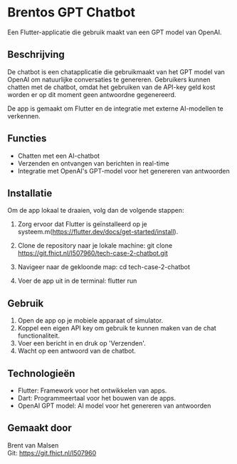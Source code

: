 # Brentos GPT Chatbot

Een Flutter-applicatie die gebruik maakt van een GPT model van OpenAI.

## Beschrijving

De chatbot is een chatapplicatie die gebruikmaakt van het GPT model van OpenAI om natuurlijke conversaties te genereren. Gebruikers kunnen chatten met de chatbot, omdat het gebruiken van de API-key geld kost worden er op dit moment geen antwoordne gegenereerd.

De app is gemaakt om Flutter en de integratie met externe AI-modellen te verkennen.

## Functies

- Chatten met een AI-chatbot
- Verzenden en ontvangen van berichten in real-time
- Integratie met OpenAI's GPT-model voor het genereren van antwoorden

## Installatie

Om de app lokaal te draaien, volg dan de volgende stappen:

1. Zorg ervoor dat Flutter is geïnstalleerd op je systeem.m(https://flutter.dev/docs/get-started/install).

2. Clone de repository naar je lokale machine:
   git clone https://git.fhict.nl/I507960/tech-case-2-chatbot.git

3. Navigeer naar de gekloonde map:
cd tech-case-2-chatbot

4. Voer de app uit in de terminal:
flutter run

## Gebruik

1. Open de app op je mobiele apparaat of simulator.
2. Koppel een eigen API key om gebruik te kunnen maken van de chat functionaliteit.
3. Voer een bericht in en druk op 'Verzenden'.
4. Wacht op een antwoord van de chatbot.

## Technologieën

* Flutter: Framework voor het ontwikkelen van apps.
* Dart: Programmeertaal voor het bouwen van de apps.
* OpenAI GPT model: AI model voor het genereren van antwoorden

## Gemaakt door

Brent van Malsen  
Git: https://git.fhict.nl/I507960


